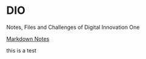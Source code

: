 # DIO
Notes, Files and Challenges of Digital Innovation One

[Markdown Notes](markdown/index.md)

this is a test

